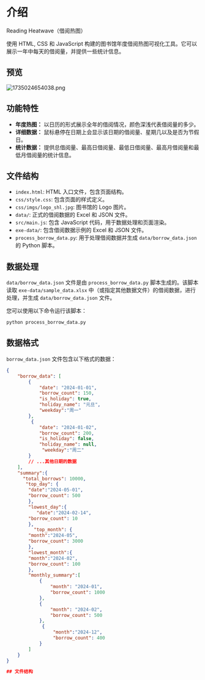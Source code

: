 # 介绍
Reading Heatwave（借阅热图）

使用 HTML, CSS 和 JavaScript 构建的图书馆年度借阅热图可视化工具。它可以展示一年中每天的借阅量，并提供一些统计信息。

## 预览

![1735024654038.png](https://xulei-pic-1258542021.cos.ap-shanghai.myqcloud.com/mdpic/1735024654038.png)

## 功能特性

*   **年度热图：** 以日历的形式展示全年的借阅情况，颜色深浅代表借阅量的多少。
*   **详细数据：** 鼠标悬停在日期上会显示该日期的借阅量、星期几以及是否为节假日。
*   **统计数据：** 提供总借阅量、最高日借阅量、最低日借阅量、最高月借阅量和最低月借阅量的统计信息。

## 文件结构

*   `index.html`: HTML 入口文件，包含页面结构。
*   `css/style.css`: 包含页面的样式定义。
*   `css/imgs/logo_shl.jpg`: 图书馆的 Logo 图片。
*   `data/`: 正式的借阅数据的 Excel 和 JSON 文件。
*   `src/main.js`: 包含 JavaScript 代码，用于数据处理和页面渲染。
*   `exe-data/`:  包含借阅数据示例的 Excel 和 JSON 文件。
*   `process_borrow_data.py`:  用于处理借阅数据并生成 `data/borrow_data.json` 的 Python 脚本。

## 数据处理

`data/borrow_data.json` 文件是由 `process_borrow_data.py` 脚本生成的。该脚本读取 `exe-data/sample_data.xlsx` 中（或指定其他数据文件）的借阅数据，进行处理，并生成 `data/borrow_data.json` 文件。

您可以使用以下命令运行该脚本：

```bash
python process_borrow_data.py
```

## 数据格式

`borrow_data.json` 文件包含以下格式的数据：

```json
{
    "borrow_data": [
        {
            "date": "2024-01-01",
            "borrow_count": 150,
            "is_holiday": true,
            "holiday_name": "元旦",
            "weekday":"周一"
        },
         {
            "date": "2024-01-02",
            "borrow_count": 200,
            "is_holiday": false,
            "holiday_name": null,
             "weekday":"周二"
        }
        // ...其他日期的数据
    ],
    "summary":{
      "total_borrows": 10000,
       "top_day": {
        "date":"2024-05-01",
        "borrow_count": 500
        },
        "lowest_day":{
           "date":"2024-02-14",
        "borrow_count": 10
        },
          "top_month": {
        "month":"2024-05",
        "borrow_count": 3000
        },
        "lowest_month":{
        "month":"2024-02",
        "borrow_count": 100
        },
        "monthly_summary":[
            {
                "month": "2024-01",
                "borrow_count": 1000
            },
            {
                "month": "2024-02",
                "borrow_count": 500
            },
             {
                 "month":"2024-12",
                 "borrow_count": 400
            }
        ]
    }
}

## 文件结构
